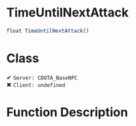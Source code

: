 # TimeUntilNextAttack
```js
float TimeUntilNextAttack()
```
# Class
✔ `Server: CDOTA_BaseNPC`  
✖ `Client: undefined`  

# Function Description

